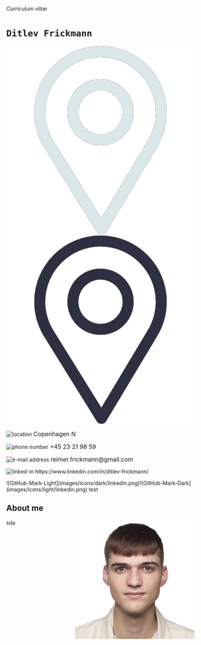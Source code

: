 _Curriculum vitae_
# `Ditlev Frickmann`

![location](images/icons/light/location.png#gh-dark-mode-only)
![location](images/icons/dark/location.png#gh-light-mode-only)

<p align="left" >
    <picture>
        <source media="(prefers-color-scheme: dark)" srcset="images/icons/light/location.png" width="15" height="15">
        <source media="(prefers-color-scheme: light)" srcset="images/icons/dark/location.png" width="10" height="10">
        <img alt="location">
    </picture>
    <font size="3"> Copenhagen N</font> 
</p>
<p align="left" >
    <picture>
        <source media="(prefers-color-scheme: dark)" srcset="images/icons/light/phone.png" width="15" height="15">
        <source media="(prefers-color-scheme: light)" srcset="images/icons/dark/phone.png" width="10" height="10">
        <img alt="phone number">
    </picture>
    <font size="3"> +45 23 21 98 59</font> 
</p>
<p align="left" >
    <picture>
        <source media="(prefers-color-scheme: dark)" srcset="images/icons/light/mail.png" width="15" height="15">
        <source media="(prefers-color-scheme: light)" srcset="images/icons/dark/mail.png" width="10" height="10">
        <img alt="e-mail address">
    </picture>
    <font size="3"> reimer.frickmann@gmail.com</font> 
</p>
<p align="left" >
    <picture>
        <source media="(prefers-color-scheme: dark)" srcset="images/icons/light/linkedin.png" width="15" height="15">
        <source media="(prefers-color-scheme: light)" srcset="images/icons/dark/linkedin.png" width="10" height="10">
        <img alt="linked-in">
    </picture>
    <a size="3"> https://www.linkedin.com/in/ditlev-frickmann/ </a> 
</p>
![GitHub-Mark-Light](images/icons/dark/linkedin.png)![GitHub-Mark-Dark](images/icons/light/linkedin.png) test

## About me
<img src="images/headshot/320x320.jpg" align="right"
     alt="Size Limit logo by Anton Lovchikov" width="320" height="320">
sda